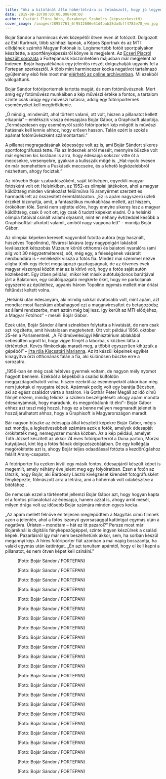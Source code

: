 ```yaml
---
title: "Aki a bitófánál álló hóhérlétrára is felmászott, hogy jó legyen a kép"
date: 2019-08-10T00:00:00.000+00:00
author: Csatári Flóra Dóra, Barakonyi Szabolcs (képszerkesztő)
cover_image: /images/28957761_6f9512606e51d4bab38da4bff4783e78_wm.jpg
---
```


Bojár Sándor a harmincas évek közepétől ötven éven át fotózott. Dolgozott az Esti Kurírnak, több színházi lapnak, a Képes Sportnak és az MTI elődjének számító Magyar Fotónak is. Legismertebb fotóit sportpályákon készítette, a sportfényképezésről könyve is megjelent. Az [Ecseri Piacról készült sorozata](https://index.hu/fortepan/2019/05/25/morotok_ponyvaregenyek_es_porno_a_hatvanas_evek_ecseri_piacan/) a Fortepannak köszönhetően májusban már megjelent az Indexen. Bojár hagyatékának egy jelentős részét dolgozhatják ugyanis fel a Fortepan szerkesztői. A több mint harmincezer kocka negatívot tartalmazó gyűjtemény első fele most már [elérhető az online archívumban](http://www.fortepan.hu/?search=Boj%C3%A1r+S%C3%A1ndor%2C+). Mi ezekből válogattunk.

Bojár Sándor fotóriporternek tartotta magát, és nem fotóművésznek. Mert amíg egy fotóművész munkáiban a kép művészi értéke a fontos, a tartalom szinte csak ürügy egy művészi hatásra, addig egy fotóriporternek eseményeket kell megörökítenie.

„Ő mindig, mindenütt, ahol történt valami, ott volt, hiszen a pillanatot kellett elkapnia” – emlékszik vissza édesapjára Bojár Gábor, a Graphisoft alapítója. „Természetesen egy eseményről szóló fotóriporteri kép mögött is művészi hatásnak kell lennie ahhoz, hogy erősen hasson. Talán ezért is szokás apámat fotóművészként számontartani.”

A pillanat megragadásának képessége volt az is, ami Bojár Sándort sikeres sportfotográfussá tette. Fia az Indexnek arról mesélt, mennyire büszke volt már egészen kis korában is arra, hogy édesapja sokszor vitte őt a meccsekre, versenyekre, gyakran a kulisszák mögé is. „Hat-nyolc évesen én már bemehettem a Puskásék meccseire, és a lehető legközelebbről nézhettem, ahogy fociztak.”

Az idősebb Bojár szabadúszóként, saját költségén, egyedüli magyar fotósként volt ott Helsinkiben, az 1952-es olimpiai játékokon, ahol a magyar küldöttség minden várakozást felülmúlva 16 aranyérmet szerzett és harmadik lett az összesített éremtáblázaton. „Ez is apám nagyszerű üzleti érzékét bizonyítja, amit, a fantasztikus munkabírása mellett, azt hiszem, örököltem tőle. Senki nem sejtette előre, hogy ennyire sikeres lesz a magyar küldöttség, csak ő volt ott, így csak ő tudott képeket eladni. Ő a helsinki olimpia fotóival csinált valami olyasmit, mint én néhány évtizeddel később a Graphisofttal: alkotott valamit, amiből nagy vagyona lett” – mondja Bojár Gábor.

Az olimpiai képeken keresett vagyonból futotta autóra (egy használt, húszéves Topolinóra), fővárosi lakásra (egy nagypolgári lakásból leválasztott kétszobás Múzeum körúti otthonra) és balatoni nyaralóra (ami alig volt 30 négyzetméteres), sőt, még egy, a feleségének vásárolt nercbundára is – emlékezik vissza a fotós fia. Mindez mai szemmel nézve aligha tűnik egy életet megalapozó gazdagságnak, de az ötvenes évek magyar viszonyai között már az is kirívó volt, hogy a fotós saját autón közlekedett. Egy ízben például, mikor két másik autótulajdonos barátjával járt a Balatonon, egy üdülőigazgató megkérte őket, hogy ne parkoljanak egyszerre az épülethez, ugyanis három Topolino egymás mellett már óriási feltűnést keltett volna.

„Helsinki után édesanyám, aki mindig sokkal óvatosabb volt, mint apám, azt mondta: most fiacskám abbahagyod ezt a magánvircsaftot és betagozódsz az állami rendszerbe, mert aztán még baj lesz. Így került az MTI elődjéhez, a Magyar Fotóhoz” - meséli Bojár Gábor.

Ezek után, Bojár Sándor állami színekben folytatta a hivatását, de nem csak azt rögzítette, amit hivatalosan megtehetett. Ott volt például 1956. október 25-én a Parlamentnél. „A Földművelésügyi Minisztérium ablakából sebesülten ugrott ki, hogy vigye filmjét a laborba, s közben látta a történteket. Kevés filmkockája maradt meg, a többit egyszerűen kihúzták a gépéből” – [írta róla Kiscsatári Marianna](http://www.fotomuveszet.net/korabbi_szamok/200012/bojar_sandor_szeged_1914_augusztus_16_%E2%80%93_budapest_2000_januar_31). Az itt készül képeinek egyikét kinagyítva őrzi otthonának falán a fia, aki különösen büszke erre a sorozatra.

„1956-ban én még csak hétéves gyermek voltam, de nagyon mély nyomot hagyott bennem. Ezekből a képekből a család külföldön meggazdagodhatott volna, hiszen ezekről az eseményekről akkoriban még nem jutottak el nyugatra képek. Apámnak pedig volt egy barátja Bécsben, aki az egész családot várta a határon. Ha Gothár Péter Megáll az idő című filmjét nézem, mindig felidézi a szüleim beszélgetését: ahogy apám mondta édesanyámnak, hogy maradunk, és megpróbálunk itt élni”– Bojár Gábor ehhez azt teszi még hozzá, hogy ez a benne mélyen megmaradt jelenet is hozzájárulhatott ahhoz, hogy a Graphisoft is Magyarországon maradt.

Bár nagyon büszke az édesapja által készített képekre Bojár Gábor, mégis azt mondja, a legkedvesebbek számára azok a fotók, amelyek édesapját örökítették meg, nemegyszer munka közben. Az a kép például, amelyet Tóth József készített az akkor 74 éves fotóriporterről a Duna parton, Morzsi kutyájával, kint lóg a fotós fiának dolgozószobájában. De egy kollégája megörökítette azt is, ahogy Bojár teljes odaadással fotózta a kezdőrúgáshoz felállt Arany-csapatot.

A fotóriporter fia ezeken kívül egy másik fontos, édesapjáról készült képet is megemlít, amely néhány éve jelent meg egy folyóiratban. Ezen a fotón az látszik, hogy Bojár, aki Bárdossy László kivégzését kirendelt fotográfusként fényképezte, fölmászott arra a létrára, ami a hóhérnak volt odakészítve a bitófához .

De nemcsak ezzel a történettel jellemzi Bojár Gábor azt, hogy hogyan kapta el a fontos pillanatokat az édesapja, hanem azzal is, ahogy arról mesél, milyen drága volt az idősebb Bojár számára minden egyes kocka.

„Az apám mellett felnőve én teljesen meglepődtem a Nagyítás című filmnek azon a jelentén, ahol a fotós iszonyú gyorsasággal kattintgat egymás után a negatívra. Úristen – mondtam – hát ez itt pazarol?” Persze most már Bojáréknál is digitális fényképezőgéppel, szinte ingyen készülnek a családi képek. Pazarlásról így már nem beszélhetünk akkor, sem, ha sorban készül megannyi kép. A híres fotóriporter fiát azonban a mai napig bosszantja, ha valaki egymás után kattintgat. „Én azt tanultam apámtól, hogy el kell kapni a pillanatot, és nem ötven képet kell csinálni.”

<figure>
<img src="/images/28957369_37ea322865501b20491933d2858f8592_wm.jpg" alt="" />
<figcaption>(Fotó: Bojár Sándor / FORTEPAN)</figcaption>
</figure>

<figure>
<img src="/images/28957367_b5cd34bd2c43951d9832fb69d5eaf666_wm.jpg" alt="" />
<figcaption>(Fotó: Bojár Sándor / FORTEPAN)</figcaption>
</figure>

<figure>
<img src="/images/28957371_0534daa5aa57a71e393772b4a27742fe_wm.jpg" alt="" />
<figcaption>(Fotó: Bojár Sándor / FORTEPAN)</figcaption>
</figure>

<figure>
<img src="/images/28957353_970b7dc9fb6ae04eac5de01e3791253b_wm.jpg" alt="" />
<figcaption>(Fotó: Bojár Sándor / FORTEPAN)</figcaption>
</figure>

<figure>
<img src="/images/28957341_661c80e9df77d1c9bd2133d4da6e57bf_wm.jpg" alt="" />
<figcaption>(Fotó: Bojár Sándor / FORTEPAN)</figcaption>
</figure>

<figure>
<img src="/images/28957365_2b5292102731548e8604e795cdd95c59_wm.jpg" alt="" />
<figcaption>(Fotó: Bojár Sándor / FORTEPAN)</figcaption>
</figure>

<figure>
<img src="/images/28957359_4d6ab696725b65ca1879905674d3975b_wm.jpg" alt="" />
<figcaption>(Fotó: Bojár Sándor / FORTEPAN)</figcaption>
</figure>

<figure>
<img src="/images/28957355_cfd5a132e889efbd14e5b4ba00e0e920_wm.jpg" alt="" />
<figcaption>(Fotó: Bojár Sándor / FORTEPAN)</figcaption>
</figure>

<figure>
<img src="/images/28957331_a1becfba14ba0c97e8d7d9efcd425009_wm.jpg" alt="" />
<figcaption>(Fotó: Bojár Sándor / FORTEPAN)</figcaption>
</figure>

<figure>
<img src="/images/28957351_a4deeb49ac1d8669cb6f87044036dbee_wm.jpg" alt="" />
<figcaption>(Fotó: Bojár Sándor / FORTEPAN)</figcaption>
</figure>

<figure>
<img src="/images/28957345_84475edfda41b92cdbd8281932e99727_wm.jpg" alt="" />
<figcaption>(Fotó: Bojár Sándor / FORTEPAN)</figcaption>
</figure>

<figure>
<img src="/images/28957363_e75357b05e3c77d19ee9a6562ea277bc_wm.jpg" alt="" />
<figcaption>(Fotó: Bojár Sándor / FORTEPAN)</figcaption>
</figure>

<figure>
<img src="/images/28957347_535a9f69f6fb7a7fb6d8ccc588233a17_wm.jpg" alt="" />
<figcaption>(Fotó: Bojár Sándor / FORTEPAN)</figcaption>
</figure>

<figure>
<img src="/images/28957349_9bf7ab69163838f5242260ebc4561c90_wm.jpg" alt="" />
<figcaption>(Fotó: Bojár Sándor / FORTEPAN)</figcaption>
</figure>

<figure>
<img src="/images/28957339_ff4c84c1a38ca6ab1c45d77ee78bd46b_wm.jpg" alt="" />
<figcaption>(Fotó: Bojár Sándor / FORTEPAN)</figcaption>
</figure>

<figure>
<img src="/images/28957373_e1c0961ebc4632e96d13afdac8acbe84_wm.jpg" alt="" />
<figcaption>(Fotó: Bojár Sándor / FORTEPAN)</figcaption>
</figure>

<figure>
<img src="/images/28957333_6c2444a2e9b0e43a3180d51410b672ba_wm.jpg" alt="" />
<figcaption>(Fotó: Bojár Sándor / FORTEPAN)</figcaption>
</figure>

<figure>
<img src="/images/28957357_580419dde8bb1db497c178a60231915a_wm.jpg" alt="" />
<figcaption>(Fotó: Bojár Sándor / FORTEPAN)</figcaption>
</figure>

<figure>
<img src="/images/28957343_aa29f534d57a7f15794b34df73475344_wm.jpg" alt="" />
<figcaption>(Fotó: Bojár Sándor / FORTEPAN)</figcaption>
</figure>

<figure>
<img src="/images/28957337_e47bb82b901011dc0e143c7de24b79ff_wm.jpg" alt="" />
<figcaption>(Fotó: Bojár Sándor / FORTEPAN)</figcaption>
</figure>

<figure>
<img src="/images/28957335_1282a392e691175655d256c57fa0e7f3_wm.jpg" alt="" />
<figcaption>(Fotó: Bojár Sándor / FORTEPAN)</figcaption>
</figure>

<figure>
<img src="/images/28957361_e05fd26a947d3d80a12f2f70b35a6763_wm.jpg" alt="" />
<figcaption>(Fotó: Bojár Sándor / FORTEPAN)</figcaption>
</figure>

<figure>
<img src="/images/28957327_64c2ff39082a8d2ddb8bb39e3a8e267b_wm.jpg" alt="" />
<figcaption>(Fotó: Bojár Sándor / FORTEPAN)</figcaption>
</figure>
